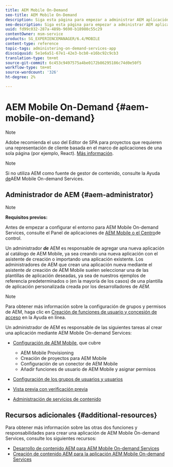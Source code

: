 ```yaml
---
title: AEM Mobile On-Demand
seo-title: AEM Mobile On-Demand
description: Siga esta página para empezar a administrar AEM aplicación de servicios bajo demanda móvil. Proporciona una visión general de las funciones y responsabilidades de un administrador de AEM para los servicios bajo demanda.
seo-description: Siga esta página para empezar a administrar AEM aplicación de servicios bajo demanda móvil. Proporciona una visión general de las funciones y responsabilidades de un administrador de AEM para los servicios bajo demanda.
uuid: fd99c032-287a-489b-9690-b18980c55c29
contentOwner: msm-service
products: SG_EXPERIENCEMANAGER/6.4/MOBILE
content-type: reference
topic-tags: administering-on-demand-services-app
discoiquuid: 5e1e6a51-67e1-42e3-bcb0-e16bc92c9cb3
translation-type: tm+mt
source-git-commit: 6c453c9497575a4be0172b86295186c74d0e50f5
workflow-type: tm+mt
source-wordcount: '326'
ht-degree: 2%

---
```



# AEM Mobile On-Demand {#aem-mobile-on-demand}

>[!NOTE]
>
>Adobe recomienda el uso del Editor de SPA para proyectos que requieren una representación de cliente basada en el marco de aplicaciones de una sola página (por ejemplo, React). [Más información](/help/sites-developing/spa-overview.md).

>[!NOTE]
>
>Si no utiliza AEM como fuente de gestor de contenido, consulte la Ayuda [de](https://helpx.adobe.com/digital-publishing-solution/topics.html)AEM Mobile On-demand Services.

## Administrador de AEM {#aem-administrator}

>[!NOTE]
>
>**Requisitos previos:**
>
>Antes de empezar a configurar el entorno para AEM Mobile On-demand Services, consulte el Panel de aplicaciones de [AEM Mobile o el Centro](/help/mobile/mobile-apps-ondemand-application-dashboard.md)de control.

Un administrador ***de*** AEM es responsable de agregar una nueva aplicación al catálogo de AEM Mobile, ya sea creando una nueva aplicación con el asistente de creación o importando una aplicación existente. Los administradores de AEM que crean una aplicación nueva mediante el asistente *de* creación de AEM Mobile suelen seleccionar una de las plantillas de aplicación deseadas, ya sea de nuestros ejemplos de referencia predeterminados o (en la mayoría de los casos) de una plantilla de aplicación personalizada creada por los desarrolladores de *AEM.*

>[!NOTE]
>
>Para obtener más información sobre la configuración de grupos y permisos de AEM, haga clic en [Creación de funciones de usuario y concesión de acceso](https://helpx.adobe.com/digital-publishing-solution/help/account-admin-dps.html) en la Ayuda en línea.

Un administrador de AEM es responsable de las siguientes tareas al crear una aplicación mediante AEM Mobile On-demand Services:

* [Configuración de AEM Mobile](/help/mobile/aem-mobile-setup.md), que cubre

   * AEM Mobile Provisioning
   * Creación de proyectos para AEM Mobile
   * Configuración de un conector de AEM Mobile
   * Añadir funciones de usuario de AEM Mobile y asignar permisos

* [Configuración de los grupos de usuarios y usuarios](/help/mobile/aem-mobile-configure-users.md)
* [Vista previa con verificación previa](/help/mobile/aem-mobile-manage-ondemand-services.md)
* [Administración de servicios de contenido](/help/mobile/developing-content-services.md)

## Recursos adicionales {#additional-resources}

Para obtener más información sobre las otras dos funciones y responsabilidades para crear una aplicación de AEM Mobile On-demand Services, consulte los siguientes recursos:

* [Desarrollo de contenido AEM para AEM Mobile On-demand Services](/help/mobile/aem-mobile-on-demand.md)
* [Creación de contenido AEM para la aplicación AEM Mobile On-demand Services](/help/mobile/mobile-apps-ondemand.md)
